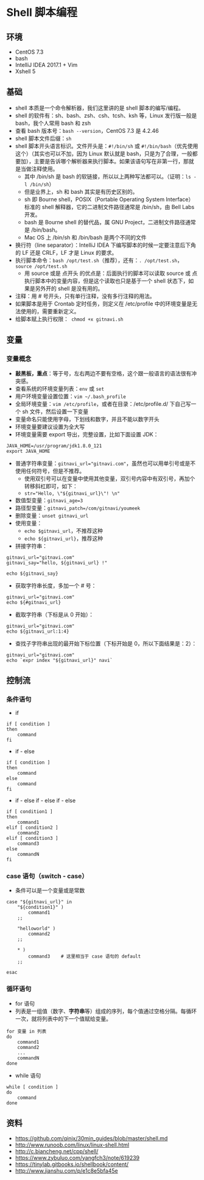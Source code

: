 # Shell 脚本编程

## 环境

- CentOS 7.3
- bash
- IntelliJ IDEA 2017.1 + Vim
- Xshell 5

## 基础

- shell 本质是一个命令解析器，我们这里讲的是 shell 脚本的编写/编程。
- shell 的软件有：sh、bash、zsh、csh、tcsh、ksh 等，Linux 发行版一般是 bash，我个人常用 bash 和 zsh
- 查看 bash 版本号：`bash --version`，CentOS 7.3 是 4.2.46
- shell 脚本文件后缀：`sh`
- shell 脚本开头语言标识。文件开头是：`#!/bin/sh` 或 `#!/bin/bash`（优先使用这个）（其实也可以不加，因为 Linux 默认就是 bash，只是为了合理，一般都要加），主要是告诉哪个解析器来执行脚本。如果该语句写在非第一行，那就是当做注释使用。
	- 其中 /bin/sh 是 bash 的软链接，所以以上两种写法都可以。（证明：`ls -l /bin/sh`）
	- 但是业界上，sh 和 bash 其实是有历史区别的。
	- sh 即 Bourne shell，POSIX（Portable Operating System Interface）标准的 shell 解释器，它的二进制文件路径通常是 /bin/sh，由 Bell Labs 开发。
	- bash 是 Bourne shell 的替代品，属 GNU Project，二进制文件路径通常是 /bin/bash。
	- Mac OS 上 /bin/sh 和 /bin/bash 是两个不同的文件
- 换行符（line separator）：IntelliJ IDEA 下编写脚本的时候一定要注意后下角的 LF 还是 CRLF，LF 才是 Linux 的要求。
- 执行脚本命令：`bash /opt/test.sh`（推荐），还有：`. /opt/test.sh`，`source /opt/test.sh`
	- 用 source 或是 点开头 的优点是：后面执行的脚本可以读取 source 或 点 执行脚本中的变量内容，但是这个读取也只是基于一个 shell 状态下，如果是另外开的 shell 是没有用的。
- 注释：用 # 号开头，只有单行注释，没有多行注释的用法。
- 如果脚本是用于 Crontab 定时任务，则定义在 /etc/profile 中的环境变量是无法使用的，需要重新定义。
- 给脚本赋上执行权限：` chmod +x gitnavi.sh`

## 变量

### 变量概念

- **敲黑板，重点**：等于号，左右两边不要有空格，这个跟一般语言的语法很有冲突感。
- 查看系统的环境变量列表：`env` 或 `set`
- 用户环境变量设置位置：`vim ~/.bash_profile`
- 全局环境变量：`vim /etc/profile`，或者在目录：/etc/profile.d/ 下自己写一个 sh 文件，然后设置一下变量
- 变量命名只能使用字母，下划线和数字，并且不能以数字开头
- 环境变量要建议设置为全大写
- 环境变量需要 export 导出，完整设置，比如下面设置 JDK：

```
JAVA_HOME=/usr/program/jdk1.8.0_121
export JAVA_HOME
```

- 普通字符串变量：`gitnavi_url="gitnavi.com"`，虽然也可以用单引号或是不使用任何符号，但是不推荐。
	- 使用双引号可以在变量中使用其他变量，双引号内容中有双引号，再加个转移斜杠即可，如下：
	- `str="Hello, \"${gitnavi_url}\"! \n"`
- 数值型变量：`gitnavi_age=3`
- 路径型变量：`gitnavi_patch=/com/gitnavi/youmeek`
- 删除变量：`unset gitnavi_url`
- 使用变量：
	- `echo $gitnavi_url`，不推荐这种
	- `echo ${gitnavi_url}`，推荐这种
- 拼接字符串：

``` shell
gitnavi_url="gitnavi.com"
gitnavi_say="hello, ${gitnavi_url} !"

echo ${gitnavi_say}
```

- 获取字符串长度，多加一个 # 号：

``` shell
gitnavi_url="gitnavi.com"
echo ${#gitnavi_url}
```

- 截取字符串（下标是从 0 开始）：

``` shell
gitnavi_url="gitnavi.com"
echo ${gitnavi_url:1:4}
```

- 查找子字符串出现的最开始下标位置（下标开始是 0，所以下面结果是：2）：

``` shell
gitnavi_url="gitnavi.com"
echo `expr index "${gitnavi_url}" navi`
```

## 控制流

### 条件语句

- if

``` shell
if [ condition ]
then
    command
fi
```

- if - else

``` shell
if [ condition ]
then
    command
else
    command
fi
```

- if - else if - else if - else

``` shell
if [ condition1 ]
then
    command1
elif [ condition2 ]
    command2
elif [ condition3 ]
    command3
else
    commandN
fi
```

### case 语句（switch - case）

- 条件可以是一个变量或是常数

``` shell
case "${gitnavi_url}" in
    "${condition1}" )
        command1
    ;;

    "helloworld" )
        command2
    ;;

    * )
        command3    # 这里相当于 case 语句的 default 
    ;;
        
esac
```


### 循环语句

- for 语句
- 列表是一组值（数字、**字符串**等）组成的序列，每个值通过空格分隔。每循环一次，就将列表中的下一个值赋给变量。

``` shell
for 变量 in 列表
do
    command1
    command2
    ...
    commandN
done
```

- while 语句

``` shell
while [ condition ]
do
    command
done
```


## 资料

- <https://github.com/qinjx/30min_guides/blob/master/shell.md>
- <http://www.runoob.com/linux/linux-shell.html>
- <http://c.biancheng.net/cpp/shell/>
- <https://www.zybuluo.com/yangfch3/note/619239>
- <https://tinylab.gitbooks.io/shellbook/content/>
- <http://www.jianshu.com/p/e1c8e5bfa45e>
